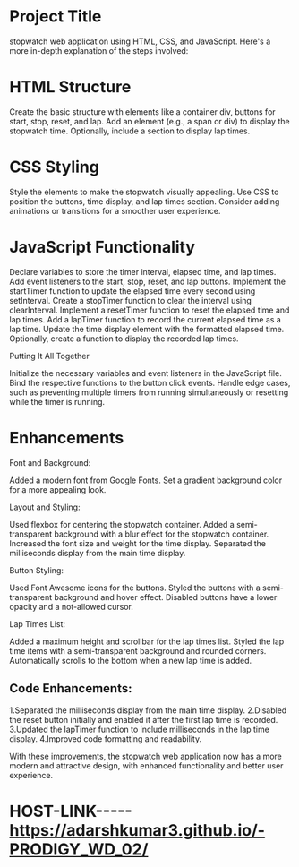 # Project Title
 stopwatch web application using HTML, CSS, and JavaScript. Here's a more in-depth explanation of the steps involved:

 # HTML Structure

Create the basic structure with elements like a container div, buttons for start, stop, reset, and lap.
Add an element (e.g., a span or div) to display the stopwatch time.
Optionally, include a section to display lap times.


# CSS Styling

Style the elements to make the stopwatch visually appealing.
Use CSS to position the buttons, time display, and lap times section.
Consider adding animations or transitions for a smoother user experience.


 # JavaScript Functionality

Declare variables to store the timer interval, elapsed time, and lap times.
Add event listeners to the start, stop, reset, and lap buttons.
Implement the startTimer function to update the elapsed time every second using setInterval.
Create a stopTimer function to clear the interval using clearInterval.
Implement a resetTimer function to reset the elapsed time and lap times.
Add a lapTimer function to record the current elapsed time as a lap time.
Update the time display element with the formatted elapsed time.
Optionally, create a function to display the recorded lap times.


Putting It All Together

Initialize the necessary variables and event listeners in the JavaScript file.
Bind the respective functions to the button click events.
Handle edge cases, such as preventing multiple timers from running simultaneously or resetting while the timer is running.
  
  # Enhancements
 Font and Background:

Added a modern font from Google Fonts.
Set a gradient background color for a more appealing look.


Layout and Styling:

Used flexbox for centering the stopwatch container.
Added a semi-transparent background with a blur effect for the stopwatch container.
Increased the font size and weight for the time display.
Separated the milliseconds display from the main time display.


Button Styling:

Used Font Awesome icons for the buttons.
Styled the buttons with a semi-transparent background and hover effect.
Disabled buttons have a lower opacity and a not-allowed cursor.


Lap Times List:

Added a maximum height and scrollbar for the lap times list.
Styled the lap time items with a semi-transparent background and rounded corners.
Automatically scrolls to the bottom when a new lap time is added.


## Code Enhancements:

 1.Separated the milliseconds display from the main time display.
2.Disabled the reset button initially and enabled it after the first lap time is recorded.
3.Updated the lapTimer function to include milliseconds in the lap time display.
4.Improved code formatting and readability.



With these improvements, the stopwatch web application now has a more modern and attractive design, with enhanced functionality and better user experience.

# HOST-LINK-----https://adarshkumar3.github.io/-PRODIGY_WD_02/
